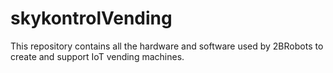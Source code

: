 # skykontrolVending
This repository contains all the hardware and software used by 2BRobots to create and support IoT vending machines.
